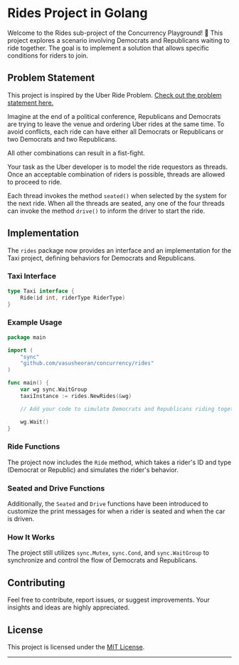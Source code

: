 # Rides Project in Golang

Welcome to the Rides sub-project of the Concurrency Playground! 🎢 This project explores a scenario involving Democrats and Republicans waiting to ride together. The goal is to implement a solution that allows specific conditions for riders to join.

## Problem Statement

This project is inspired by the Uber Ride Problem. [Check out the problem statement here.](https://www.educative.io/courses/java-multithreading-for-senior-engineering-interviews/uber-ride-problem)

Imagine at the end of a political conference, Republicans and Democrats are trying to leave the venue and ordering Uber rides at the same time. To avoid conflicts, each ride can have either all Democrats or Republicans or two Democrats and two Republicans.

All other combinations can result in a fist-fight.

Your task as the Uber developer is to model the ride requestors as threads. Once an acceptable combination of riders is possible, threads are allowed to proceed to ride.

Each thread invokes the method `seated()` when selected by the system for the next ride. When all the threads are seated, any one of the four threads can invoke the method `drive()` to inform the driver to start the ride.

## Implementation

The `rides` package now provides an interface and an implementation for the Taxi project, defining behaviors for Democrats and Republicans.

### Taxi Interface

```go
type Taxi interface {
    Ride(id int, riderType RiderType)
}
```

### Example Usage

```go
package main

import (
	"sync"
	"github.com/vasusheoran/concurrency/rides"
)

func main() {
	var wg sync.WaitGroup
	taxiInstance := rides.NewRides(&wg)

	// Add your code to simulate Democrats and Republicans riding together

	wg.Wait()
}
```

### Ride Functions

The project now includes the `Ride` method, which takes a rider's ID and type (Democrat or Republic) and simulates the rider's behavior.

### Seated and Drive Functions

Additionally, the `Seated` and `Drive` functions have been introduced to customize the print messages for when a rider is seated and when the car is driven.

### How It Works

The project still utilizes `sync.Mutex`, `sync.Cond`, and `sync.WaitGroup` to synchronize and control the flow of Democrats and Republicans.

## Contributing

Feel free to contribute, report issues, or suggest improvements. Your insights and ideas are highly appreciated.

## License

This project is licensed under the [MIT License](LICENSE).

---